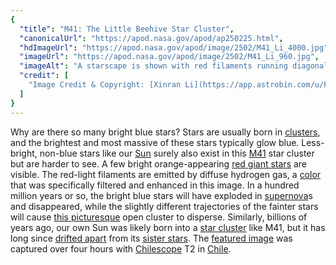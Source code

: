 ```yaml
---
{
  "title": "M41: The Little Beehive Star Cluster",
  "canonicalUrl": "https://apod.nasa.gov/apod/ap250225.html",
  "hdImageUrl": "https://apod.nasa.gov/apod/image/2502/M41_Li_4000.jpg",
  "imageUrl": "https://apod.nasa.gov/apod/image/2502/M41_Li_960.jpg",
  "imageAlt": "A starscape is shown with red filaments running diagonally from the lower left to the upper right. Many bright blue stars are visible across the center of the frame. Please see the explanation for more detailed information.",
  "credit": [
    "Image Credit & Copyright: [Xinran Li](https://app.astrobin.com/u/Flying_Dutchman#gallery)"
  ]
}
---
```


Why are there so many bright blue stars? Stars are usually born in [clusters](https://science.nasa.gov/universe/star-clusters-inside-the-universes-stellar-collections/), and the brightest and most massive of these stars typically glow blue. Less-bright, non-blue stars like our [Sun](https://science.nasa.gov/sun/) surely also exist in this [M41](https://en.wikipedia.org/wiki/Messier_41) star cluster but are harder to see. A few bright orange-appearing [red giant stars](https://en.wikipedia.org/wiki/Red_giant) are visible. The red-light filaments are emitted by diffuse hydrogen gas, a [color](https://en.wikipedia.org/wiki/Hydrogen-alpha) that was specifically filtered and enhanced in this image. In a hundred million years or so, the bright blue stars will have exploded in [supernova](https://youtu.be/wymMn-SmALY)s and disappeared, while the slightly different trajectories of the fainter stars will cause [this picturesque](https://app.astrobin.com/u/Flying_Dutchman?i=wdu704#gallery) open cluster to disperse. Similarly, billions of years ago, our own Sun was likely born into a [star cluster](https://en.wikipedia.org/wiki/Open_cluster) like M41, but it has long since [drifted apart](https://c8.alamy.com/comp/2BC0K5D/two-cats-sitting-in-safe-social-distance-separated-by-an-open-drainage-channel-in-the-street-with-natural-stone-paving-in-a-greek-village-cyclades-2BC0K5D.jpg) from its [sister stars](https://apod.nasa.gov/apod/ap241209.html). The [featured image](https://www.instagram.com/astrobin_com/p/DFVAtOqNm2Y/) was captured over four hours with [Chilescope](https://en.wikipedia.org/wiki/CHILESCOPE) T2 in [Chile](https://en.wikipedia.org/wiki/Chile).
